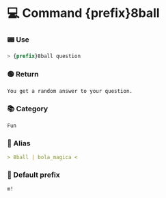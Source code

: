# 💻 Command {prefix}8ball

### 📟 Use
```css
> {prefix}8ball question
```

### 🟢 Return
```md
You get a random answer to your question.
```

### 📚 Category
```md
Fun
```

### 📜 Alias
```md
> 8ball | bola_magica <
```

### 🤖 Default prefix
```css
m!
```
